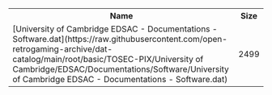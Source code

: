 <table>
<tr><th>Name</th><th>Size</th></tr>
<tr><td>[University of Cambridge EDSAC - Documentations - Software.dat](https://raw.githubusercontent.com/open-retrogaming-archive/dat-catalog/main/root/basic/TOSEC-PIX/University of Cambridge/EDSAC/Documentations/Software/University of Cambridge EDSAC - Documentations - Software.dat)</td><td>2499</td></tr>
</table>
